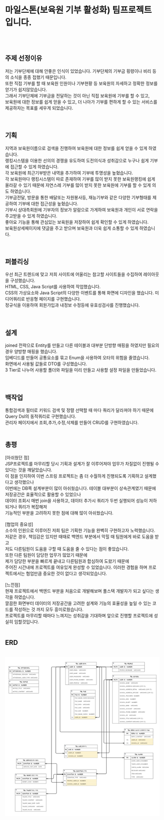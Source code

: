 # 마일스톤(보육원 기부 활성화) 팀프로젝트입니다.


<br><br>
## 주제 선정이유<br>
저는 기부단체에 대해 안좋은 인식이 있었습니다. 기부단체의 기부금 횡령이나 비리 등의 소식을 종종 접했기 때문입니다.<br>
또한 직접 기부를 할 때 보육원 인원이나 기부현황 등 보육원의 자세하고 정확한 정보를 얻기가 쉽지않았습니다.<br>
그래서 기부단체에 기부금을 전달하는 것이 아닌 직접 보육원에 기부를 할 수 있고,<br>
보육원에 대한 정보를 쉽게 얻을 수 있고, 더 나아가 기부를 편하게 할 수 있는 서비스를 제공하자는 목표를 세우게 되었습니다.<br>
<br>
<br>
## 기획<br>
지역과 보육원이름으로 검색을 진행하여 보육원에 대한 정보를 쉽게 얻을 수 있게 하였습니다.<br> 
랭킹시스템을 이용한 선의의 경쟁을 유도하여 도전의식과 성취감으로 누구나 쉽게 기부에 접근할 수 있게 하였습니다.<br>
각 보육원에 최근기부받은 내역을 추가하여 기부에 투명성을 높혔습니다.<br>
각 보육원마다 랭킹시스템이 따로 존재하여 기부를 많이 받지 못한 보육원랭킹에 쉽게 올라갈 수 있기 때문에 자연스레 기부를 많이 받지 못한 보육원에 기부를 할 수 있게 의도 하였습니다.<br>
기부금전달, 방문을 통한 배달또는 자원봉사등, 재능기부와 같은 다양한 기부형태를 제공하여 기부에 대한 접근성을 높혔습니다.<br> 
기부시 상대측회원에 기부자의 정보가 알람으로 가게하여 보육원과 개인이 서로 연락을 주고받을 수 있게 하였습니다.<br> 
좋아요 기능을 통해 관심있는 보육원을 저장하여 쉽게 확인할 수 있게 하였습니다. <br>
보육원상세페이지에 댓글을 주고 받으며 보육원과 더욱 쉽게 소통할 수 있게 하였습니다.<br> 
<br>
<br>
## 퍼블리싱<br>
우선 최근 트렌드에 맞고 저희 사이트에 어울리는 참고할 사이트들을 수집하여 레이아웃을 구성했습니다.<br> 
HTML, CSS, Java Script를 사용하여 작업했습니다.<br>
CSS의 가상요소와 Java Script의 다양한 이벤트를 통해 화면에 디자인을 했습니다. 미디어쿼리로 반응형 페이지를 구현했습니다.<br>
정규식을 이용하여 회원가입과 내정보 수정등에 유효성검사를 진행했습니다.<br>
<br>
<br>
## 설계<br>
joined 전략으로 Entity를 만들고 다른 테이블과 대부분 단방향 매핑을 하였지만 필요의 경우 양방향 매핑을 했습니다.<br> 
임베디드를 만들어 공통요소를 묶고 Enum을 사용하여 오타의 위험을 줄였습니다.<br>
화면에서 사용될 값들로 DTO를 구성했습니다.<br> 
3 Tier로 나누어 사용할 폴더와 파일을 미리 만들고 사용할 설정 파일을 만들었습니다.<br>
<br>
<br>
## 백작업<br>
통합검색과 필터로 키워드 검색 및 정렬 선택할 때 마다 쿼리가 달라져야 하기 때문에 Query Dsl의 동적쿼리로 구현했습니다.<br> 
관리자 페이지에서 조회,추가,수정,삭제를 만들어 CRUD를 구현하였습니다.<br>
<br>
## 총평<br>
[아쉬웠던 점]<br>
JSP프로젝트를 마무리할 당시 기획과 설계가 잘 이루어져야 업무가 차질없이 진행될 수 있다는 것을 깨달았습니다.<br>
이 점을 인지하여 이번 스프링 프로젝트는 좀 더 수월하게 진행되도록 기획하고 설계했다고 생각했으나<br>
이번에는 DB쪽 설계부분이 많이 아쉬웠습니다.
테이블 대부분이 상속관계였기 때문에 저장공간은 효율적으로 활용할 수 있었으나<br>
데이터 조회시 매번 join을 사용하고, 데이터 추가시 쿼리가 두번 실행되어 성능이 저하되거나 쿼리가 복잡해져<br>
기능적인 부분을 고려하지 못한 점에 대해 많이 아쉬웠습니다.<br>
<br>
[협업의 중요성]<br>
소수의 인원으로 이루어진 저희 팀은 기획한 기능을 완벽히 구현하고자 노력했습니다.<br>
저같은 경우, 책임감은 있지만 때때로 백엔드 부분에서 막힐 때 팀원에게 바로 도움을 받고 <br>
저도 다른팀원이 도움을 구할 때 도움을 줄 수 있다는 점이 좋았습니다.<br>
또한 다른 팀원이 담당한 업무가 많았기 때문에<br> 
제가 담당한 부분을 빠르게 끝내고 다른팀원과 합심하여 도왔기 때문에<br>
주어진 시간내에 프로젝트를 여유있게 완성할 수 있었습니다.
이러한 경험을 하며 프로젝트에서는 협업만큼 중요한 것이 없다고 생각되었습니다.<br>
<br>
[느낀점]<br>
현재 프로젝트에서 백엔드 부분을 처음으로 개발해보며 풀스택 개발자가 되고 싶다는 생각을 하였습니다.<br>
깔끔한 화면부터 데이터의 저장공간을 고려한 설계와 기능의 효율성을 높일 수 있는 코드를 작성하는 것 까지 모두 흥미로웠습니다.<br>
프로젝트를 마무리할 때마다 느껴지는 성취감을 기대하며 앞으로 진행할 프로젝트에 성실히 임할것입니다.
<br>
<br>
## ERD
<br> ![ERD](./KakaoTalk_20221227_094840627.png)



